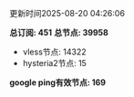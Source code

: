 更新时间2025-08-20 04:26:06

**总订阅: 451**
**总节点: 39958**
- vless节点: 14322
- hysteria2节点: 15

**google ping有效节点: 169**
